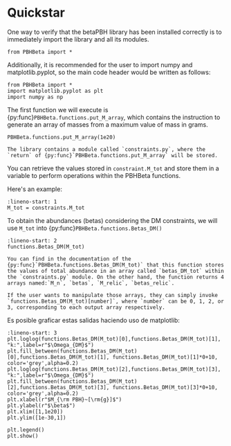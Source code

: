 # Quickstar

One way to verify that the betaPBH library has been installed correctly is to immediately import the library and all its modules.

```{code-block}
from PBHBeta import *
```

Additionally, it is recommended for the user to import numpy and matplotlib.pyplot, so the main code header would be written as follows:

```{code-block}
from PBHBeta import *
import matplotlib.pyplot as plt
import numpy as np
```

The first function we will execute is {py:func}`PBHBeta.functions.put_M_array`, which contains the instruction to generate an array of masses from a maximum value of mass in grams.

```{code-block}
PBHBeta.functions.put_M_array(1e20)
```

```{note}
The library contains a module called `constraints.py`, where the `return` of {py:func}`PBHBeta.functions.put_M_array` will be stored.
```

You can retrieve the values stored in `constraint.M_tot` and store them in a variable to perform operations within the PBHBeta functions. 

Here's an example:

```{code-block} python
:lineno-start: 1
M_tot = constraints.M_tot
```

To obtain the abundances (betas) considering the DM constraints, we will use `M_tot` into {py:func}`PBHBeta.functions.Betas_DM()`

```{code-block} python
:lineno-start: 2
functions.Betas_DM(M_tot)
```

```{note}
You can find in the documentation of the {py:func}`PBHBeta.functions.Betas_DM(M_tot)` that this function stores the values of total abundance in an array called `betas_DM_tot` within the `constraints.py` module. On the other hand, the function returns 4 arrays named:`M_n`, `betas`, `M_relic`, `betas_relic`.

If the user wants to manipulate those arrays, they can simply invoke `functions.Betas_DM(M_tot)[number]`, where `number` can be 0, 1, 2, or 3, corresponding to each output array respectively.
```

Es posible graficar estas salidas haciendo uso de matplotlib:

```{code-block} python
:lineno-start: 3
plt.loglog(functions.Betas_DM(M_tot)[0],functions.Betas_DM(M_tot)[1], "k:",label=r"$\Omega_{DM}$")
plt.fill_between(functions.Betas_DM(M_tot)[0],functions.Betas_DM(M_tot)[1], functions.Betas_DM(M_tot)[1]*0+10, color='grey',alpha=0.2)
plt.loglog(functions.Betas_DM(M_tot)[2],functions.Betas_DM(M_tot)[3], "k:",label=r"$\Omega_{DM}$")
plt.fill_between(functions.Betas_DM(M_tot)[2],functions.Betas_DM(M_tot)[3], functions.Betas_DM(M_tot)[3]*0+10, color='grey',alpha=0.2)
plt.xlabel(r"$M_{\rm PBH}~[\rm{g}]$")
plt.ylabel(r"$\beta$")
plt.xlim([1,1e20])
plt.ylim([1e-30,1])

plt.legend()
plt.show()
```

